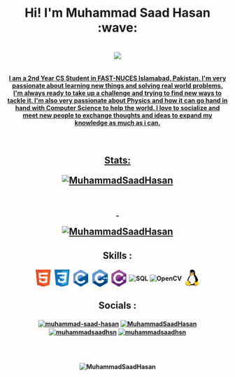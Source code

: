 <h1 align = "center">Hi! I'm Muhammad Saad Hasan :wave: <p align="center"> <a href="https://git.io/typing-svg"><img src="https://readme-typing-svg.herokuapp.com?font=Courier&pause=1000&color=18EBF7&width=435&lines=Computer+Science+Student;Problem+Solver;Passionate+about+Physics;Always%20Learning&center=true&width=500&height=50"> <h4 align="center">I am a 2nd Year CS Student in FAST-NUCES Islamabad, Pakistan. I'm very passionate about learning new things and solving real world problems. I'm always ready to take up a challenge and trying to find new ways to tackle it. I'm also very passionate about Physics and how it can go hand in hand with Computer Science to help the world. I love to socialize and meet new people to exchange thoughts and ideas to expand my knowledge as much as i can.</h4> <br>
  
 
  <h2 align="center">Stats:
  <p align="center">
	<p align="center"><img src="https://github-readme-streak-stats.herokuapp.com/?user=MuhammadSaadHasan&theme=react" alt="MuhammadSaadHasan"  /></p>

<br/>
  &nbsp;
  <p align="center">
	  <img src="https://github-readme-stats.vercel.app/api/top-langs?username=MuhammadSaadHasan&show_icons=true&locale=en&layout=compact&theme=react" alt="MuhammadSaadHasan" height="192px"/>
	  <a></a>
</p>
  <h2 align="center">Skills :

<h4 align="center">

<img align="center" alt="HTML5" width="40px" src="https://raw.githubusercontent.com/devicons/devicon/master/icons/html5/html5-original.svg"/>
<img align="center" alt="CSS" width="40px" src="https://raw.githubusercontent.com/devicons/devicon/master/icons/css3/css3-original.svg"/>
<img align="center" alt="C" width="40px" src="https://raw.githubusercontent.com/devicons/devicon/master/icons/c/c-original.svg"/>
<img align="center" alt="C++" width="40px" src="https://raw.githubusercontent.com/devicons/devicon/master/icons/cplusplus/cplusplus-original.svg"/>
<img align="center" alt="C#" width="40px" src="https://raw.githubusercontent.com/devicons/devicon/master/icons/csharp/csharp-original.svg"/>
<img align="center" alt="SQL" width="40px" src="https://db.cs.uni-tuebingen.de/teaching/ws2223/sql-is-a-programming-language/logo.svg"/>
<img align="center" alt="OpenCV" width="40px" src="https://www.vectorlogo.zone/logos/opencv/opencv-icon.svg"/>
<img align="center" alt="Linux" width="40px" src="https://raw.githubusercontent.com/devicons/devicon/master/icons/linux/linux-original.svg"/>
	

	
  
 ## <h2 align="center">Socials :
<h4 align="center">

<a href="https://www.linkedin.com/in/muhammad-saad-hasan/" target="blank"><img align="center" src="https://raw.githubusercontent.com/rahuldkjain/github-profile-readme-generator/master/src/images/icons/Social/linked-in-alt.svg" alt="muhammad-saad-hasan" height="30" width="40" /></a>
  <a></a>
<a href="https://github.com/MuhammadSaadHasan" target="blank"><img align="center" src="https://raw.githubusercontent.com/rahuldkjain/github-profile-readme-generator/master/src/images/icons/Social/github.svg" alt="MuhammadSaadHasan" height="30" width="40" /></a>
    <a></a>
<a href="https://www.instagram.com/muhammadsaadhsn/" target="blank"><img align="center" src="https://raw.githubusercontent.com/rahuldkjain/github-profile-readme-generator/master/src/images/icons/Social/instagram.svg" alt="muhammadsaadhsn" height="30" width="40" /></a>
  <a></a>
<a href="https://twitter.com/muhammadsaadhsn" target="blank"><img align="center" src="https://raw.githubusercontent.com/rahuldkjain/github-profile-readme-generator/master/src/images/icons/Social/twitter.svg" alt="muhammadsaadhsn" height="30" width="40" /></a>
 
</p>
<br><br>
   
 <p align="center"> <img src="https://komarev.com/ghpvc/?username=MuhammadSaadHasan18&label=Profile%20views&color=0e75b6&style=plastic" alt="MuhammadSaadHasan" /> </p>
 
